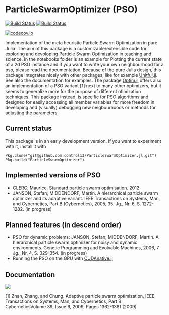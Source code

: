 # ParticleSwarmOptimizer (PSO)

[![Build Status](https://travis-ci.org/control13/ParticleSwarmOptimizer.jl.svg?branch=master)](https://travis-ci.org/control13/ParticleSwarmOptimizer.jl)
[![Build Status](https://ci.appveyor.com/api/github/webhook?id=x9x49ob6eshjyjf4/branch/master?svg=true)](https://ci.appveyor.com/project/control13/particleswarmoptimizer-jl/branch/master)

<!-- [![Coverage Status](https://coveralls.io/repos/control13/ParticleSwarmOptimizer.jl/badge.svg?branch=master&service=github)](https://coveralls.io/github/control13/ParticleSwarmOptimizer.jl?branch=master) -->

[![codecov.io](http://codecov.io/github/control13/ParticleSwarmOptimizer.jl/coverage.svg?branch=master)](http://codecov.io/github/control13/ParticleSwarmOptimizer.jl?branch=master)

Implementation of the meta heuristic Particle Swarm Optimization in pure Julia.
The aim of this package is a customizable/extensible code for exploring and devoloping Particle Swarm Optimization in teaching and science.
In the notebooks folder is an example for Plotting the current state of a 2d PSO instance and if you want to write your own neighbourhood for a pso, please read the documentation. Because of the pure Julia design, this package integrates nicely with other packages, like for example [Unitful.jl](https://github.com/ajkeller34/Unitful.jl). See also the documentation for examples.
The package [Optim.jl](https://github.com/JuliaNLSolvers/Optim.jl) offers also an implementation of a PSO variant [1] next to many other optimizers, but it seems to generalize more for the purpose of different otimization techniques. This package instead, is specific for PSO algorithms and designed for easily accessing all member variables for more freedom in developing and (visually) debugging new neigbourhoods or methods for adjusting the parameters.

## Current status

This package is in an early development version. If you want to experiment with it, install it with

    Pkg.clone("git@github.com:control13/ParticleSwarmOptimizer.jl.git")
    Pkg.build("ParticleSwarmOptimizer")

## Implemented versions of PSO

- CLERC, Maurice. Standard particle swarm optimisation. 2012.
- JANSON, Stefan; MIDDENDORF, Martin. A hierarchical particle swarm optimizer and its adaptive variant. IEEE Transactions on Systems, Man, and Cybernetics, Part B (Cybernetics), 2005, 35. Jg., Nr. 6, S. 1272-1282. (in progress)

## Planned features (in descend order)

- PSO for dynamic problems: JANSON, Stefan; MIDDENDORF, Martin. A hierarchical particle swarm optimizer for noisy and dynamic environments. Genetic Programming and Evolvable Machines, 2006, 7. Jg., Nr. 4, S. 329-354. (in progress)
- Running the PSO on the GPU with [CUDAnative.jl](https://github.com/JuliaGPU/CUDAnative.jl)

## Documentation

<!-- [![](https://img.shields.io/badge/docs-stable-blue.svg)](https://control13.github.io/ParticleSwarmOptimizer.jl/stable) -->
[![](https://img.shields.io/badge/docs-latest-blue.svg)](https://control13.github.io/ParticleSwarmOptimizer.jl/latest)

[1] Zhan, Zhang, and Chung. Adaptive particle swarm optimization, IEEE Transactions on Systems, Man, and Cybernetics, Part B: CyberneticsVolume 39, Issue 6, 2009, Pages 1362-1381 (2009)
